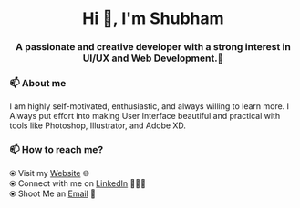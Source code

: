 <!-- ### Hi there 👋 -->

<!--
**shubs997/shubs997** is a ✨ _special_ ✨ repository because its `README.md` (this file) appears on your GitHub profile.
--> 
<!-- I am [Shubham](https://shubhamjadhav.com/), a passionate and creative developer with a strong interest in UI/UX and Web Development.🎯 
 -->
<h1 align="center">Hi 👋, I'm Shubham</h1>
<h3 align="center">A passionate and creative developer with a strong interest in UI/UX and Web Development.🎯 </h3>
<!--  ## My Github Stats:
 
<p align="left"> <img src="https://komarev.com/ghpvc/?username=shubs997&label=Profile%20views&color=129e00&style=plastic" alt="shubs997" /> </p>

<div>
<a href="https://readme-stats-cfgj2cxdy.vercel.app/api?username=shubs997&count_private=true&show_icons=true&theme=tokyonight">
  <img  align="left" src="https://readme-stats-cfgj2cxdy.vercel.app/api?username=shubs997&count_private=true&show_icons=true&theme=tokyonight" />
</a>
</div> -->
<!-- <br /><br /><br /><br /><br /><br /><br /><br /><br /><br /> -->

### 📫 About me

<div>
 <p>I am highly self-motivated, enthusiastic, and always willing to learn more. I Always put effort into making User Interface beautiful and practical with tools like Photoshop, Illustrator, and Adobe XD.</p>
</div>

### 📫 How to reach me? 

  ⦿ Visit my [Website](https://shubhamjadhav.com/) 🌐 <br>
  ⦿ Connect with me on [LinkedIn](https://www.linkedin.com/in/shubham566/) 👨🏻‍💻 <br>
  ⦿ Shoot Me an [Email](mailto:shubhamjadhav5678@gmail.com) 💌 <br>
